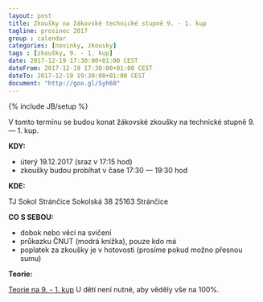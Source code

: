 ```yaml
---
layout: post
title: Zkoušky na žákovské technické stupně 9. - 1. kup
tagline: prosinec 2017
group : calendar
categories: [novinky, zkousky]
tags : [zkoušky, 9. - 1. kup]
date: 2017-12-19 17:30:00+01:00 CEST
dateFrom: 2017-12-19 17:30:00+01:00 CEST
dateTo: 2017-12-19 19:30:00+01:00 CEST
document: "http://goo.gl/Syh60"
---
```

{% include JB/setup %}

V tomto termínu se budou konat žákovské zkoušky na technické stupně 9. &mdash; 1. kup.

**KDY:**

- úterý 19.12.2017 (sraz v 17:15 hod)
- zkoušky budou probíhat v čase 17:30 &mdash; 19:30 hod

**KDE:**

TJ Sokol Stránčice
Sokolská 38
25163 Stránčice

**CO S SEBOU:**

- dobok nebo věci na svičení
- průkazku ČNUT (modrá knížka), pouze kdo má
- poplatek za zkoušky je v hotovosti (prosíme pokud možno přesnou sumu)

**Teorie:**

<a href="{{page.document}}" class="btn btn-success" target="_blank" title="Teorie na 9. - 1. kup">Teorie na 9. - 1. kup</a>
U dětí není nutné, aby věděly vše na 100%.
